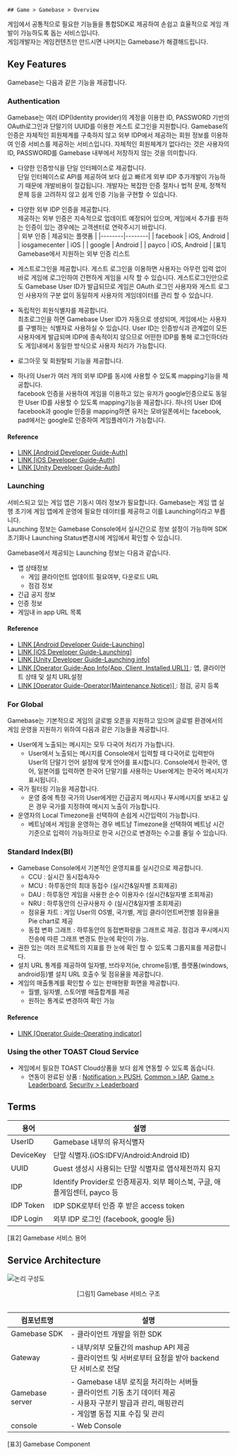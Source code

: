                                                                               ## Game > Gamebase > Overview

게임에서 공통적으로 필요한 기능들을 통합SDK로 제공하여 손쉽고 효율적으로 게임 개발이 가능하도록 돕는 서비스입니다.<br>
게임개발자는 게임컨텐츠만 만드시면 나머지는 Gamebase가 해결해드립니다.

## Key Features

Gamebase는 다음과 같은 기능을 제공합니다.

### Authentication

Gamebase는 여러 IDP(Identity provider)의 계정을 이용한 ID, PASSWORD 기반의 OAuth로그인과 단말기의 UUID를 이용한 게스트 로그인을 지원합니다. Gamebase의 인증은 자체적인 회원체계를 구축하지 않고 외부 IDP에서 제공하는 회원 정보를 이용하여 인증 서비스를 제공하는 서비스입니다. 자체적인 회원체계가 없다라는 것은 사용자의 ID, PASSWORD를 Gamebase 내부에서 저장하지 않는 것을 의미합니다.

* 다양한 인증방식을 단일 인터페이스로 제공합니다. <br/>
단일 인터페이스로 API를 제공하여 보다 쉽고 빠르게 외부 IDP 추가개발이 가능하기 때문에 개발비용이 절갑됩니다. 개발자는 복잡한 인증 절차나 법적 문제, 정책적 문제 등을 고려하지 않고 쉽게 인증 기능을 구현할 수 있습니다.

* 다양한 외부 IDP 인증을 제공합니다. <br/> 
제공하는 외부 인증은 지속적으로 업데이트 예정되어 있으며, 게임에서 추가를 원하는 인증이 있는 경우에는 고객센터로 연락주시기 바랍니다.<br/>
| 외부 인증 | 제공되는 플랫폼 |
|--------|--------|
| facebook       | iOS, Android        |
| iosgamecenter | iOS        |
| google      | Android        |
| payco       | iOS, Android        |
[표1] Gamebase에서 지원하는 외부 인증 리스트<br/>

* 게스트로그인을 제공합니다. 
게스트 로그인을 이용하면 사용자는 아무런 입력 없이 바로 게임에 로그인하여 간편하게 게임을 시작 할 수 있습니다. 게스트로그인만으로도 Gamebase User ID가 발급되므로 게임은 OAuth 로그인 사용자와 게스트 로그인 사용자의 구분 없이 동일하게 사용자의 게임데이터를 관리 할 수 있습니다.<br/>

* 독립적인 회원식별자를 제공합니다. <br/>
최초로그인을 하면 Gamebase User ID가 자동으로 생성되며, 게임에서는 사용자를 구별하는 식별자로 사용하실 수 있습니다. User ID는 인증방식과 관계없이 모든 사용자에게 발급되며 IDP에 종속적이지 않으므로 어떤한 IDP를 통해 로그인하더라도 게임내에서 동일한 방식으로 사용자 처리가 가능합니다.<br/>

* 로그아웃 및 회원탈퇴 기능을 제공합니다.<br/>

* 하나의 User가 여러 개의 외부 IDP를 동시에 사용할 수 있도록 mapping기능을 제공합니다.<br/>
facebook 인증을 사용하여 게임을 이용하고 있는 유저가 google인증으로도 동일한 User ID를 사용할 수 있도록 mapping기능을 제공합니다. 하나의 User ID에 facebook과 google 인증을 mapping하면 유저는 모바일폰에서는 facebook, pad에서는 google로 인증하여 게임플레이가 가능합니다.

#### Reference

* [LINK [Android Developer Guide-Auth] ](./aos-authentication)
* [LINK [iOS Developer Guide-Auth] ](./ios-authentication)
* [LINK [Unity Developer Guide-Auth] ](./unity-authentication)

### Launching

서비스되고 있는 게임 앱은 기동시 여러 정보가 필요합니다. Gamebase는 게임 앱 실행 초기에 게임 앱에게 운영에 필요한 데이터를 제공하고 이를 Launching이라고 부릅니다. <br/>
Launching 정보는 Gamebase Console에서 실시간으로 정보 설정이 가능하며 SDK 초기화나 Launching Status변경시에 게임에서 확인할 수 있습니다.<br/>

Gamebase에서 제공되는 Launching 정보는 다음과 같습니다.

* 앱 상태정보
	* 게임 클라이언트 업데이트 필요여부, 다운로드 URL
	* 점검 정보
* 긴급 공지 정보
* 인증 정보
* 게임내 in app URL 목록

#### Reference

* [LINK [Android Developer Guide-Launching] ](./aos-initialization/#launching-status)
* [LINK [iOS Developer Guide-Launching] ](./ios-initialization/#launching-status)
* [LINK [Unity Developer Guide-Launching info] ](./unity-initialization/#launching-informations)
* [LINK [Operator Guide-App Info(App, Client, Installed URL)] ](./app) : 앱, 클라이언트 상태 및 설치 URL설정
* [LINK [Operator Guide-Operator(Maintenance,Notice)] ](./operation) : 점검, 공지 등록


### For Global 

Gamebase는 기본적으로 게임의 글로벌 오픈을 지원하고 있으며 글로벌 환경에서의 게임 운영을 지원하기 위하여 다음과 같은 기능들을 제공합니다.

* User에게 노출되는 메시지는 모두 다국어 처리가 가능합니다.
	* User에서 노출되는 메시지를 Console에서 입력할 때 다국어로 입력받아 User의 단말기 언어 설정에 맞게 언어를 표시합니다. Console에서 한국어, 영어, 일본어를 입력하면 한국어 단말기를 사용하는 User에게는 한국어 메시지가 표시됩니다.
* 국가 필터링 기능을 제공합니다.
	* 운영 중에 특정 국가의 User에게만 긴급공지 메시지나 푸시메시지를 보내고 싶은 경우 국가를 지정하여 메시지 노출이 가능합니다. 
* 운영자의 Local Timezone을 선택하여 손쉽게 시간입력이 가능합니다.
	* 베트남에서 게임을 운영하는 경우 베트남 Timezone을 선택하여 베트남 시간 기준으로 입력이 가능하므로 한국 시간으로 변경하는 수고를 줄일 수 있습니다.

### Standard Index(BI)

* Gamebase Console에서 기본적인 운영지표를 실시간으로 제공합니다.
	* CCU : 실시간 동시접속자수
	* MCU : 하루동안의 최대 동접수 (실시간&일자별 조회제공)
	* DAU : 하루동안 게임을 사용한 순수 이용자수 (실시간&일자별 조회제공)
	* NRU : 하루동안의 신규사용자 수 (실시간&일자별 조회제공)
	* 점유율 차트 : 게임 User의 OS별, 국가별, 게임 클라이언트버전별 점유율을 Pie chart로 제공
	* 동접 변화 그래프 : 하루동안의 동접변화량을 그래프로 제공. 점검과 푸시메시지 전송에 따른 그래프 변경도 한눈에 확인이 가능.
* 권한 있는 여러 프로젝트의 지표를 한 눈에 확인 할 수 있도록 그룹지표를 제공합니다.
* 설치 URL 통계를 제공하여 일자별, 브라우저(ie, chrome등)별, 플랫폼(windows, android등)별 설치 URL 호출수 및 점유율을 제공합니다.
* 게임의 매출통계를 확인할 수 있는 판매현황 화면을 제공합니다.
	* 월별, 일자별, 스토어별 매출합계를 제공
	* 원하는 통계로 변경하여 확인 가능

#### Reference

* [LINK [Operator Guide-Operating indicator] ](./operating-indicator) 

### Using the other TOAST Cloud Service

* 게임에서 필요한 TOAST Cloud상품을 보다 쉽게 연동할 수 있도록 돕습니다.
	* 연동이 완료된 상품 :  [Notification > PUSH](http://cloud.toast.com/service/notification), [Common > IAP](http://cloud.toast.com/service/iap), [Game > Leaderboard](http://cloud.toast.com/service/leaderboard), [Security > Leaderboard](https://cloud.toast.com/service/security)



## Terms

| 용어 | 설명 |
|--------|--------|
| UserID      | Gamebase 내부의 유저식별자       |
| DeviceKey      | 단말 식별자.(iOS:IDFV/Android:Android ID)       |
| UUID      | Guest 생성시 사용되는 단말 식별자로 앱삭제전까지 유지      |
| IDP       | Identify Provider로 인증제공자. 외부 페이스북, 구글, 애플게임센터, payco 등       |
| IDP Token      | IDP SDK로부터 인증 후 받은 access token       |
| IDP Login      | 외부 IDP 로그인 (facebook, google 등)       |

[표2] Gamebase 서비스 용어

## Service Architecture

![논리 구성도](http://static.toastoven.net/prod_gamebase/Overview/img_logical_1.0.png)
<center>[그림1] Gamebase 서비스 구조</center>
<br>

| 컴포넌트명 | 설명 |
| --- | --- |
| Gamebase SDK | - 클라이언트 개발을 위한 SDK |
| Gateway | - 내부/외부 모듈간의 mashup API 제공 <br>- 클라이언트 및 서버로부터 요청을 받아 backend 단 서비스로 전달 |
| Gamebase server | - Gamebase 내부 로직을 처리하는 서버들 <br>- 클라이언트 기동 초기 데이터 제공 <br>- 사용자 구분키 발급과 관리, 매핑관리 <br>- 게임별 동접 지표 수집 및 관리 |
| console | - Web Console |

[표3] Gamebase Component




























